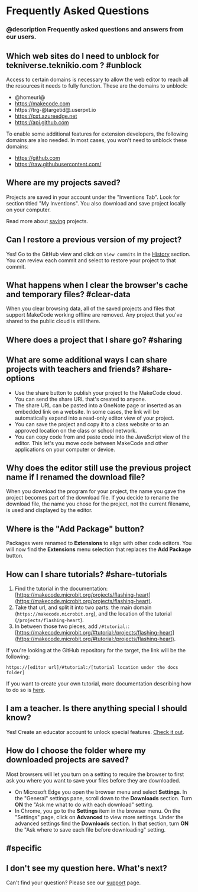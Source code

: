 # Frequently Asked Questions

### @description Frequently asked questions and answers from our users.

## Which web sites do I need to unblock for tekniverse.teknikio.com ? #unblock

Access to certain domains is necessary to allow the web editor to reach all the resources it needs to fully function. These are the domains to unblock:

* @homeurl@
* https://makecode.com
* https://trg-@targetid@.userpxt.io
* https://pxt.azureedge.net
* https://api.github.com

To enable some additional features for extension developers, the following domains are also needed. In most cases, you won't need to unblock these domains:

* https://github.com
* https://raw.githubusercontent.com/

## Where are my projects saved?

Projects are saved in your account under the "Inventions Tab". Look for section titled "My Inventions". You also download and save project locally on your computer.

Read more about [saving](/save) projects.

## Can I restore a previous version of my project?

Yes! Go to the GitHub view and click on ``View commits`` in the [History](/github/history) section.
You can review each commit and select to restore your project to that commit.


## What happens when I clear the browser's cache and temporary files? #clear-data

When you clear browsing data, all of the saved projects and files that support MakeCode working offline are removed. Any project that you've shared to the public cloud is still there.

## Where does a project that I share go? #sharing



## What are some additional ways I can share projects with teachers and friends? #share-options

* Use the share button to publish your project to the MakeCode cloud. You can send the share URL that's created to anyone.
* The share URL can be pasted into a OneNote page or inserted as an embedded link on a website. In some cases, the link will be automatically expand into a read-only editor view of your project.
* You can save the project and copy it to a class website or to an approved location on the class or school network.
* You can copy code from and paste code into the JavaScript view of the editor. This let's you move code between MakeCode and other applications on your computer or device.

## Why does the editor still use the previous project name if I renamed the download file?

When you download the program for your project, the name you gave the project becomes part of the download file. If you decide to rename the download file, the name you chose for the project, not the current filename, is used and displayed by the editor.


## Where is the "Add Package" button?

Packages were renamed to **Extensions** to align with other code editors. You will now find the **Extensions** menu selection that replaces the **Add Package** button.

## How can I share tutorials? #share-tutorials



1. Find the tutorial in the documentation: [https://makecode.microbit.org/projects/flashing-heart](https://makecode.microbit.org/projects/flashing-heart).
2. Take that url, and split it into two parts: the main domain (`https://makecode.microbit.org`), and the location of the tutorial (`/projects/flashing-heart`).
3. In between those two pieces, add `/#tutorial:`: [https://makecode.microbit.org/#tutorial:/projects/flashing-heart](https://makecode.microbit.org/#tutorial:/projects/flashing-heart).

If you're looking at the GitHub repository for the target, the link will be the following:

    https://[editor url]/#tutorial:/[tutorial location under the docs folder]

If you want to create your own tutorial, more documentation describing how to do so is [here](https://makecode.com/writing-docs/user-tutorials).

## I am a teacher. Is there anything special I should know?

Yes! Create an educator account to unlock special features. [Check it out](/teachers).

## How do I choose the folder where my downloaded projects are saved?

Most browsers will let you turn on a setting to require the browser to first ask you where you want to save your files before they are downloaded.

* On Microsoft Edge you open the browser menu and select **Settings**. In the "General" settings pane, scroll down to the **Downloads** section. Turn **ON** the "Ask me what to do with each download" setting.
* In Chrome, you go to the **Settings** item in the browser menu. On the "Settings" page, click on **Advanced** to view more settings. Under the advanced settings find the **Downloads** section. In that section, turn **ON** the "Ask where to save each file before downloading" setting.

## #specific

## I don't see my question here. What's next?

Can't find your question? Please see our [support](/support) page.
